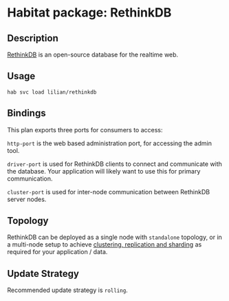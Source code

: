 # Habitat package: RethinkDB

## Description

[RethinkDB](1) is an open-source database for the realtime web.

## Usage

```
hab svc load lilian/rethinkdb
```

## Bindings

This plan exports three ports for consumers to access:

`http-port` is the web based administration port, for accessing the admin tool.

`driver-port` is used for RethinkDB clients to connect and communicate with the database. Your application will likely want to use this for primary communication.

`cluster-port` is used for inter-node communication between RethinkDB server nodes.

## Topology

RethinkDB can be deployed as a single node with `standalone` topology, or in a multi-node setup to achieve [clustering, replication and sharding][2] as required for your application / data.

## Update Strategy

Recommended update strategy is `rolling`.

[1]: https://www.rethinkdb.com
[2]: https://www.rethinkdb.com/docs/sharding-and-replication/
